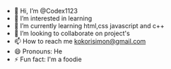 - 👋 Hi, I’m @Codex1123
- 👀 I’m interested in learning 
- 🌱 I’m currently learning html,css javascript and c++
- 💞️ I’m looking to collaborate on project's
- 📫 How to reach me kokorisimon@gmail.com
- 😄 Pronouns: He
- ⚡ Fun fact: I'm a foodie 

<!---
Codex1123/Codex1123 is a ✨ special ✨ repository because its `README.md` (this file) appears on your GitHub profile.
You can click the Preview link to take a look at your changes.
--->
